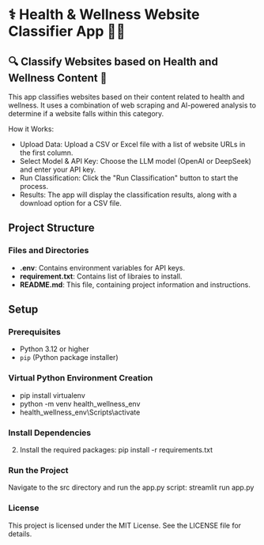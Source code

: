 # ⚕️ Health & Wellness Website Classifier App 🧘‍♀️

## 🔍 Classify Websites based on Health and Wellness Content 🌱

This app classifies websites based on their content related to health and wellness. It uses a combination of web scraping and AI-powered analysis to determine if a website falls within this category.

How it Works:

- Upload Data: Upload a CSV or Excel file with a list of website URLs in the first column.
- Select Model & API Key: Choose the LLM model (OpenAI or DeepSeek) and enter your API key.
- Run Classification: Click the "Run Classification" button to start the process.
- Results: The app will display the classification results, along with a download option for a CSV file.

## Project Structure


### Files and Directories

- **.env**: Contains environment variables for API keys.
- **requirement.txt**: Contains list of libraies to install.
- **README.md**: This file, containing project information and instructions.


## Setup

### Prerequisites

- Python 3.12 or higher
- `pip` (Python package installer)

### Virtual Python Environment Creation
- pip install virtualenv
- python -m venv health_wellness_env
- health_wellness_env\Scripts\activate

### Install Dependencies

2. Install the required packages:
pip install -r requirements.txt

### Run the Project
Navigate to the src directory and run the app.py script:
streamlit run app.py


### License
This project is licensed under the MIT License. See the LICENSE file for details.
